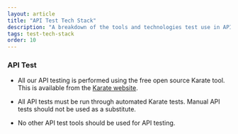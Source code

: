 ```yaml
---
layout: article
title: "API Test Tech Stack"
description: "A breakdown of the tools and technologies test use in API testing"
tags: test-tech-stack
order: 10
---
```


### API Test

- All our API testing is performed using the free open source Karate tool.
This is available from the [Karate website](https://github.com/karatelabs/karate).

- All API tests must be run through automated Karate tests. Manual API tests should not be used as a substitute.

- No other API test tools should be used for API testing. 
